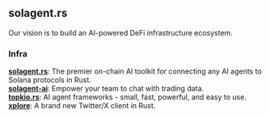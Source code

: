 ## solagent.rs

<!--

**Here are some ideas to get you started:**

🙋‍♀️ A short introduction - what is your organization all about?
🌈 Contribution guidelines - how can the community get involved?
👩‍💻 Useful resources - where can the community find your docs? Is there anything else the community should know?
🍿 Fun facts - what does your team eat for breakfast?
🧙 Remember, you can do mighty things with the power of [Markdown](https://docs.github.com/github/writing-on-github/getting-started-with-writing-and-formatting-on-github/basic-writing-and-formatting-syntax)
-->

Our vision is to build an AI-powered DeFi infrastructure ecosystem.

### Infra  
**[solagent.rs](https://github.com/zTgx/solagent.rs)**: The premier on-chain AI toolkit for connecting any AI agents to Solana protocols in Rust.  
**[solagent-ai](https://github.com/solagent-rs/solagent-ai)**: Empower your team to chat with trading data.  
**[topkio.rs](https://github.com/solagent-rs/topkio.rs)**: AI agent frameworks - small, fast, powerful, and easy to use.  
**[xplore](https://github.com/solagent-rs/xplore)**: A brand new Twitter/X client in Rust.  

<!--
### Products
**[TheMachine](https://themachine.space)**: Multi-agent asset analysis and tracking platform  
-->
